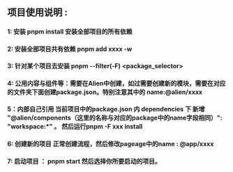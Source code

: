 ## 项目使用说明 :

#### 1: 安装 pnpm install 安装全部项目的所有依赖

#### 2: 安装全部项目共有依赖 pnpm add xxxx -w

#### 3: 针对某个项目去安装 pnpm --filter(-F) <package_selector> <command>

#### 4: 公用内容与组件等：需要在Alien中创建，如过需要创建新的模块，需要在对应的文件夹下面创建package.json。特别注意其中的 name:@alien/xxxx 

#### 5：内部自己引用 当前项目中的package.json 内 dependencies 下 新增 "@alien/components（这里的名称与对应的package中的name字段相同）": "workspace:*" 。 然后运行pnpm -F  xxx install 

#### 6: 创建新的项目 正常创建流程，然后修改pageage中的name : @app/xxxx 

#### 7: 启动项目 ： pnpm start  然后选择你所要启动的项目。
